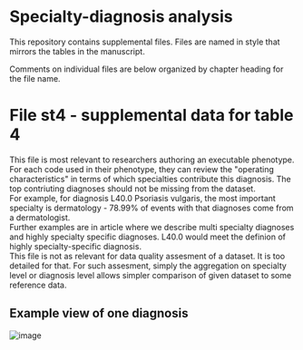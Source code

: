 # Specialty-diagnosis analysis

This repository contains supplemental files. Files are named in style that mirrors the tables in the manuscript.

Comments on individual files are below organized by chapter heading for the file name.

# File st4 - supplemental data for table 4

This file is most relevant to researchers authoring an executable phenotype. For each code used in their phenotype, they can review the "operating characteristics" in terms of which specialties contribute this diagnosis. The top contriuting diagnoses should not be missing from the dataset.  
For example, for diagnosis L40.0 Psoriasis vulgaris, the most important specialty is dermatology - 78.99% of events with that diagnoses come from a dermatologist.  
Further examples are in article where we describe multi specialty diagnoses and highly specialty specific diagnoses. L40.0 would meet the definion of highly specialty-specific diagnosis.  
This file is not as relevant for data quality assesment of a dataset. It is too detailed for that. For such assesment, simply the aggregation on specialty level or diagnosis level allows simpler comparison of given dataset to some reference data.  

## Example view of one diagnosis
![image](https://user-images.githubusercontent.com/7526119/115904897-574ec700-a433-11eb-8476-46ca80934717.png)


